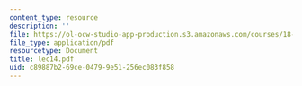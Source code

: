 ```yaml
---
content_type: resource
description: ''
file: https://ol-ocw-studio-app-production.s3.amazonaws.com/courses/18-034-honors-differential-equations-spring-2004/c89887b269ce04799e51256ec083f858_lec14.pdf
file_type: application/pdf
resourcetype: Document
title: lec14.pdf
uid: c89887b2-69ce-0479-9e51-256ec083f858
---
```

